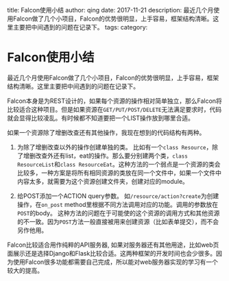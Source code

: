 title: Falcon使用小结
author: qing
date: 2017-11-21
description: 最近几个月使用Falcon做了几个小项目，Falcon的优势很明显，上手容易，框架结构清晰。这里主要把中间遇到的问题在记录下。
tags:
category:

# Falcon使用小结

最近几个月使用Falcon做了几个小项目，Falcon的优势很明显，上手容易，框架结构清晰。这里主要把中间遇到的问题在记录下。

Falcon本身是为REST设计的，如果每个资源的操作相对简单独立，那么Falcon将比较适合这种项目。但是如果资源在`GET/PUT/POST/DELETE`无法满足要求时，代码就会显得比较凌乱。有时候都不知道要把一个LIST操作放到哪里合适。

如果一个资源除了增删改查还有其他操作，我现在想到的代码结构有两种。

1. 为除了增删改查以外的操作创建单独的类。
比如有一个`class Resource`，除了增删改查外还有list，eat的操作。那么要分别建两个类，`class ResourceList`和`class ResourceEat`。这种方法的一个弱点是一个资源的类会比较多，一种方案是将所有相同资源的类放在同一个文件中，如果一个文件中内容太多，就需要为这个资源创建文件夹，创建对应的module。

2. 给POST添加一个ACTION query参数。
如`/resource/action?create`为创建操作，在`on_post` method里根据不同方法调用对应的功能。调用的参数放在`POST`的body。 这种方法的问题在于可能使的这个资源的调用方式和其他资源的不一致。因为`POST`方法一般直接被用来创建资源（比如表单提交），而不会另作他用。

Falcon比较适合用作纯粹的API服务器, 如果对服务器还有其他用途，比如web页面展示还是选择Django和Flask比较合适。这两种框架的开发时间也会少很多。因为使用Falcon很多功能都需要自己完成，所以能对web服务器实现的学习有一个较大的提高。
